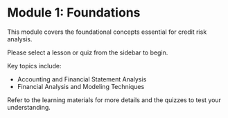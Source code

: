 # Module 1: Foundations

This module covers the foundational concepts essential for credit risk analysis.

Please select a lesson or quiz from the sidebar to begin.

Key topics include:
- Accounting and Financial Statement Analysis
- Financial Analysis and Modeling Techniques

Refer to the learning materials for more details and the quizzes to test your understanding.
